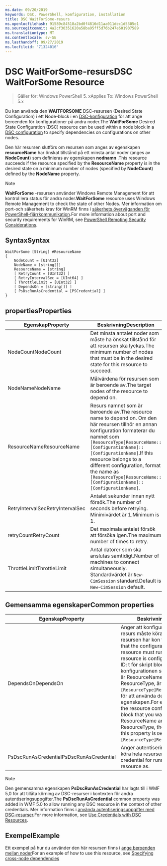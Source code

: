 ```yaml
---
ms.date: 09/20/2019
keywords: DSC, PowerShell, konfiguration, installation
title: DSC WaitForSome-resurs
ms.openlocfilehash: 91589c84518a2bd0f4816d11aa011dec1d5305e1
ms.sourcegitcommit: 4a2cf30351620a58ba95ff5d76b247e601907589
ms.translationtype: MT
ms.contentlocale: sv-SE
ms.lasthandoff: 09/27/2019
ms.locfileid: "71324016"
---
```

# <a name="dsc-waitforsome-resource"></a><span data-ttu-id="44f8b-103">DSC WaitForSome-resurs</span><span class="sxs-lookup"><span data-stu-id="44f8b-103">DSC WaitForSome Resource</span></span>

> <span data-ttu-id="44f8b-104">Gäller för: Windows PowerShell 5. x</span><span class="sxs-lookup"><span data-stu-id="44f8b-104">Applies To: Windows PowerShell 5.x</span></span>

<span data-ttu-id="44f8b-105">Du kan använda den **WAITFORSOME** DSC-resursen (Desired State Configuration) i ett Node-block i en [DSC-konfiguration](../../../configurations/configurations.md) för att ange beroenden för konfigurationer på andra noder.</span><span class="sxs-lookup"><span data-stu-id="44f8b-105">The **WaitForSome** Desired State Configuration (DSC) resource can be used within a node block in a [DSC configuration](../../../configurations/configurations.md) to specify dependencies on configurations on other nodes.</span></span>

<span data-ttu-id="44f8b-106">Den här resursen slutförs om resursen som anges av egenskapen **resourceName** har önskat tillstånd på ett minsta antal noder (anges av **NodeCount**) som definieras av egenskapen **nodnamn** .</span><span class="sxs-lookup"><span data-stu-id="44f8b-106">This resource succeeds if the resource specified by the **ResourceName** property is in the desired state on a minimum number of nodes (specified by **NodeCount**) defined by the **NodeName** property.</span></span>

> [!NOTE]
> <span data-ttu-id="44f8b-107">**WaitForSome** -resursen använder Windows Remote Management för att kontrol lera status för andra noder.</span><span class="sxs-lookup"><span data-stu-id="44f8b-107">**WaitForSome** resource uses Windows Remote Management to check the state of other Nodes.</span></span> <span data-ttu-id="44f8b-108">Mer information om port-och säkerhets krav för WinRM finns i [säkerhets överväganden för PowerShell-fjärrkommunikation](/powershell/scripting/learn/remoting/winrmsecurity?view=powershell-6).</span><span class="sxs-lookup"><span data-stu-id="44f8b-108">For more information about port and security requirements for WinRM, see [PowerShell Remoting Security Considerations](/powershell/scripting/learn/remoting/winrmsecurity?view=powershell-6).</span></span>

## <a name="syntax"></a><span data-ttu-id="44f8b-109">Syntax</span><span class="sxs-lookup"><span data-stu-id="44f8b-109">Syntax</span></span>

```Syntax
WaitForSome [String] #ResourceName
{
    NodeCount = [UInt32]
    NodeName = [string[]]
    ResourceName = [string]
    [ RetryCount = [UInt32] ]
    [ RetryIntervalSec = [UInt64] ]
    [ ThrottleLimit = [UInt32] ]
    [ DependsOn = [string[]] ]
    [ PsDscRunAsCredential = [PSCredential] ]
}
```

## <a name="properties"></a><span data-ttu-id="44f8b-110">properties</span><span class="sxs-lookup"><span data-stu-id="44f8b-110">Properties</span></span>

|<span data-ttu-id="44f8b-111">Egenskap</span><span class="sxs-lookup"><span data-stu-id="44f8b-111">Property</span></span> |<span data-ttu-id="44f8b-112">Beskrivning</span><span class="sxs-lookup"><span data-stu-id="44f8b-112">Description</span></span> |
|---|---|
|<span data-ttu-id="44f8b-113">NodeCount</span><span class="sxs-lookup"><span data-stu-id="44f8b-113">NodeCount</span></span> |<span data-ttu-id="44f8b-114">Det minsta antalet noder som måste ha önskat tillstånd för att resursen ska lyckas.</span><span class="sxs-lookup"><span data-stu-id="44f8b-114">The minimum number of nodes that must be in the desired state for this resource to succeed.</span></span> |
|<span data-ttu-id="44f8b-115">NodeName</span><span class="sxs-lookup"><span data-stu-id="44f8b-115">NodeName</span></span> |<span data-ttu-id="44f8b-116">Målvärdena för resursen som är beroende av.</span><span class="sxs-lookup"><span data-stu-id="44f8b-116">The target nodes of the resource to depend on.</span></span> |
|<span data-ttu-id="44f8b-117">ResourceName</span><span class="sxs-lookup"><span data-stu-id="44f8b-117">ResourceName</span></span> |<span data-ttu-id="44f8b-118">Resurs namnet som är beroende av.</span><span class="sxs-lookup"><span data-stu-id="44f8b-118">The resource name to depend on.</span></span> <span data-ttu-id="44f8b-119">Om den här resursen tillhör en annan konfiguration formaterar du namnet som `[ResourceType]ResourceName::[ConfigurationName]::[ConfigurationName]`.</span><span class="sxs-lookup"><span data-stu-id="44f8b-119">If this resource belongs to a different configuration, format the name as `[ResourceType]ResourceName::[ConfigurationName]::[ConfigurationName]`.</span></span> |
|<span data-ttu-id="44f8b-120">RetryIntervalSec</span><span class="sxs-lookup"><span data-stu-id="44f8b-120">RetryIntervalSec</span></span> |<span data-ttu-id="44f8b-121">Antalet sekunder innan nytt försök.</span><span class="sxs-lookup"><span data-stu-id="44f8b-121">The number of seconds before retrying.</span></span> <span data-ttu-id="44f8b-122">Minimivärdet är 1.</span><span class="sxs-lookup"><span data-stu-id="44f8b-122">Minimum is 1.</span></span> |
|<span data-ttu-id="44f8b-123">retryCount</span><span class="sxs-lookup"><span data-stu-id="44f8b-123">RetryCount</span></span> |<span data-ttu-id="44f8b-124">Det maximala antalet försök att försöka igen.</span><span class="sxs-lookup"><span data-stu-id="44f8b-124">The maximum number of times to retry.</span></span> |
|<span data-ttu-id="44f8b-125">ThrottleLimit</span><span class="sxs-lookup"><span data-stu-id="44f8b-125">ThrottleLimit</span></span> |<span data-ttu-id="44f8b-126">Antal datorer som ska anslutas samtidigt.</span><span class="sxs-lookup"><span data-stu-id="44f8b-126">Number of machines to connect simultaneously.</span></span> <span data-ttu-id="44f8b-127">Standardvärdet är `New-CimSession` standard.</span><span class="sxs-lookup"><span data-stu-id="44f8b-127">Default is `New-CimSession` default.</span></span> |

## <a name="common-properties"></a><span data-ttu-id="44f8b-128">Gemensamma egenskaper</span><span class="sxs-lookup"><span data-stu-id="44f8b-128">Common properties</span></span>

|<span data-ttu-id="44f8b-129">Egenskap</span><span class="sxs-lookup"><span data-stu-id="44f8b-129">Property</span></span> |<span data-ttu-id="44f8b-130">Beskrivning</span><span class="sxs-lookup"><span data-stu-id="44f8b-130">Description</span></span> |
|---|---|
|<span data-ttu-id="44f8b-131">DependsOn</span><span class="sxs-lookup"><span data-stu-id="44f8b-131">DependsOn</span></span> |<span data-ttu-id="44f8b-132">Anger att konfigurationen av en annan resurs måste köras innan den här resursen har kon figurer ATS.</span><span class="sxs-lookup"><span data-stu-id="44f8b-132">Indicates that the configuration of another resource must run before this resource is configured.</span></span> <span data-ttu-id="44f8b-133">Exempel: om ID: t för skript blocket för resurs konfigurationen som du vill köra först är ResourceName och dess typ är ResourceType, är `DependsOn = "[ResourceType]ResourceName"`syntaxen för att använda den här egenskapen.</span><span class="sxs-lookup"><span data-stu-id="44f8b-133">For example, if the ID of the resource configuration script block that you want to run first is ResourceName and its type is ResourceType, the syntax for using this property is `DependsOn = "[ResourceType]ResourceName"`.</span></span> |
|<span data-ttu-id="44f8b-134">PsDscRunAsCredential</span><span class="sxs-lookup"><span data-stu-id="44f8b-134">PsDscRunAsCredential</span></span> |<span data-ttu-id="44f8b-135">Anger autentiseringsuppgifter för att köra hela resursen som.</span><span class="sxs-lookup"><span data-stu-id="44f8b-135">Sets the credential for running the entire resource as.</span></span> |

> [!NOTE]
> <span data-ttu-id="44f8b-136">Den gemensamma egenskapen **PsDscRunAsCredential** har lagts till i WMF 5,0 för att tillåta körning av DSC-resurser i kontexten för andra autentiseringsuppgifter.</span><span class="sxs-lookup"><span data-stu-id="44f8b-136">The **PsDscRunAsCredential** common property was added in WMF 5.0 to allow running any DSC resource in the context of other credentials.</span></span> <span data-ttu-id="44f8b-137">Mer information finns i [använda autentiseringsuppgifter med DSC-resurser](../../../configurations/runasuser.md).</span><span class="sxs-lookup"><span data-stu-id="44f8b-137">For more information, see [Use Credentials with DSC Resources](../../../configurations/runasuser.md).</span></span>

## <a name="example"></a><span data-ttu-id="44f8b-138">Exempel</span><span class="sxs-lookup"><span data-stu-id="44f8b-138">Example</span></span>

<span data-ttu-id="44f8b-139">Ett exempel på hur du använder den här resursen finns i [ange beroenden mellan noder](../../../configurations/crossNodeDependencies.md)</span><span class="sxs-lookup"><span data-stu-id="44f8b-139">For an example of how to use this resource, see [Specifying cross-node dependencies](../../../configurations/crossNodeDependencies.md)</span></span>